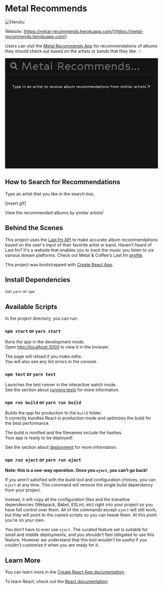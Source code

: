 # Metal Recommends

![Heroku](https://heroku-badge.herokuapp.com/?app=metal-recommends)

Website: [https://metal-recommends.herokuapp.com/](https://metal-recommends.herokuapp.com/)

Users can visit the [Metal Recommends App](https://metal-recommends.herokuapp.com/) for recommendations of albums they should check out based on the artists or bands that they like. ✨

![App Screenshot](public/app-screenshot.gif)

## How to Search for Recommendations

Type an artist that you like in the search box.

[insert gif]

View the recommended albums by similar artists!

## Behind the Scenes

This project uses the [Last.fm API](https://www.last.fm/api) to make accurate album recommendations based on the user's input of their favorite artist or band. Haven't heard of Last.fm? It's a website that enables you to track the music you listen to via various stream platforms. Check out Metal & Coffee's Last.fm [profile](https://www.last.fm/user/metalandcoffee).

This project was bootstrapped with [Create React App](https://github.com/facebook/create-react-app).

## Install Dependencies
run `yarn` or `npm`

## Available Scripts

In the project directory, you can run:

### `npm start` or `yarn start`

Runs the app in the development mode.<br>
Open [http://localhost:3000](http://localhost:3000) to view it in the browser.

The page will reload if you make edits.<br>
You will also see any lint errors in the console.

### `npm test` or `yarn test`

Launches the test runner in the interactive watch mode.<br>
See the section about [running tests](https://facebook.github.io/create-react-app/docs/running-tests) for more information.

### `npm run build` or `yarn run build`

Builds the app for production to the `build` folder.<br>
It correctly bundles React in production mode and optimizes the build for the best performance.

The build is minified and the filenames include the hashes.<br>
Your app is ready to be deployed!

See the section about [deployment](https://facebook.github.io/create-react-app/docs/deployment) for more information.

### `npm run eject` or `yarn run eject`

**Note: this is a one-way operation. Once you `eject`, you can’t go back!**

If you aren’t satisfied with the build tool and configuration choices, you can `eject` at any time. This command will remove the single build dependency from your project.

Instead, it will copy all the configuration files and the transitive dependencies (Webpack, Babel, ESLint, etc) right into your project so you have full control over them. All of the commands except `eject` will still work, but they will point to the copied scripts so you can tweak them. At this point you’re on your own.

You don’t have to ever use `eject`. The curated feature set is suitable for small and middle deployments, and you shouldn’t feel obligated to use this feature. However we understand that this tool wouldn’t be useful if you couldn’t customize it when you are ready for it.

## Learn More

You can learn more in the [Create React App documentation](https://facebook.github.io/create-react-app/docs/getting-started).

To learn React, check out the [React documentation](https://reactjs.org/).
